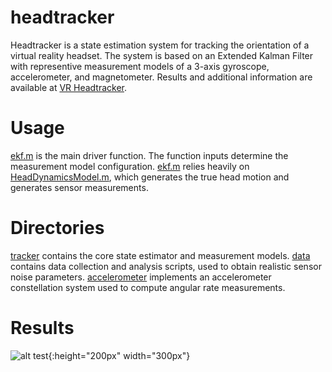 # headtracker
Headtracker is a state estimation system for tracking the orientation of a
virtual reality headset. The system is based on an Extended Kalman Filter with
representive measurement models of a 3-axis gyroscope, accelerometer, and
magnetometer. Results and additional information are available at 
[VR Headtracker](https://mbanderson.github.io/headtracker/).

# Usage
[ekf.m](/src/tracker/Filter/ekf.m) is the main driver function. The function
inputs determine the measurement model configuration. [ekf.m](/src/tracker/Filter/ekf.m) 
relies heavily on [HeadDynamicsModel.m](/src/tracker/Dynamics/HeadDynamicsModel.m), 
which generates the true head motion and generates sensor measurements.

# Directories
[tracker](/src/tracker) contains the core state estimator and measurement 
models. [data](/src/data) contains data collection and analysis scripts, used 
to obtain realistic sensor noise parameters. [accelerometer](/src/accelerometer) 
implements an accelerometer constellation system used to compute angular rate
measurements.

# Results
![alt test](https://github.com/mbanderson/headtracker/blob/gh-pages/images/BlenderAnimations/TruthConstellationResultsForever.gif "Truh vs. Constellation"){:height="200px" width="300px"}